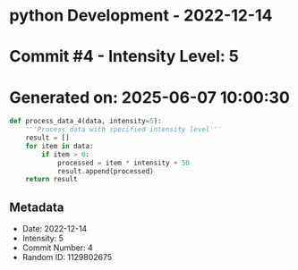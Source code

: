 ﻿# python Development - 2022-12-14
# Commit #4 - Intensity Level: 5
# Generated on: 2025-06-07 10:00:30
```python
def process_data_4(data, intensity=5):
    '''Process data with specified intensity level'''
    result = []
    for item in data:
        if item > 0:
            processed = item * intensity + 58
            result.append(processed)
    return result
```
## Metadata
- Date: 2022-12-14
- Intensity: 5
- Commit Number: 4
- Random ID: 1129802675
